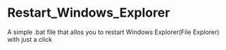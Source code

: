 # Restart_Windows_Explorer
A simple .bat file that allos you to restart Windows Explorer(File Explorer) with just a click
